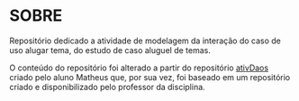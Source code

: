 # SOBRE

Repositório dedicado a atividade de modelagem da interação do caso de uso alugar tema, do estudo de caso aluguel de temas.

O conteúdo do repositório foi alterado a partir do repositório [ativDaos](https://github.com/Matheuslagos/ativDaos) criado pelo aluno Matheus que, por sua vez, foi baseado em um repositório criado e disponibilizado pelo professor da disciplina.

